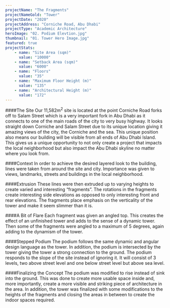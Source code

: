 ```yaml
---
projectName: "The Fragments"
projectNameGold: "Tower"
projectDate: "2020"
projectAddress: "Corniche Road, Abu Dhabi"
projectType: "Academic Architecture"
heroImage: "02. Podium Elevtion.jpg"
thumbnail: "01. Tower Hero Image.jpg"
featured: true
projectStats: 
    - name: "Site Area (sqm)"
      value: "10000"
    - name: "Setback Area (sqm)"
      value: "6000"
    - name: "Floors"
      value: "35"
    - name: "Maximum Floor Height (m)"
      value: "135"
    - name: "Architectural Height (m)"
      value: "172"
---
```


####The Site
Our 11,582m<sup>2</sup> site is located at the point Corniche Road forks off to Salam Street which is a very important fork in Abu
Dhabi as it connects to one of the main roads of the city to very busy highway. It looks straight down Corniche and Salam
Street due to its unique location giving it amazing views of the city, the Corniche and the sea. This unique position also
means our building will be visible from all ends of Abu Dhabi Island. This gives us a unique opportunity to not only create
a project that impacts the local neighborhood but also impact the Abu Dhabi skyline no matter where you look from.

####Context
In order to achieve the desired layered look to the building, lines were taken from around the site and city. Importance was given to views, landmarks, streets and buildings in the local neighborhood.

####Extrusion 
These lines were then extruded up to varying heights to create varied and interesting “fragments”. The rotations in the fragments create interesting side elevations as opposed to only interesting front and rear elevations.
The fragments place emphasis on the verticality of the tower and make it seem slimmer than it is.

####A Bit of Flare
Each fragment was given an angled top. This creates the effect of an unfinished tower and adds to the sense of a dynamic tower. Then some of the fragments were angled to a maximum of 5 degrees, again adding to the dynamism of the tower.

####Stepped Podium
The podium follows the same dynamic and angular design language as the tower. In addition, the podium is intersected by the tower giving the tower a strong connection to the ground. The podium responds to the slope of the site instead of ignoring it. It will consist of 3 levels, two above street level and one below street level but above sea level.

####Finalizing the Concept
The podium was modified to rise instead of sink into the ground. This was done to create more usable space inside and, more importantly, create a more visible and striking piece of architecture in the area. In addition, the tower was finalized with some modifications to the heights of the fragments and closing the areas in between to create the indoor spaces required.